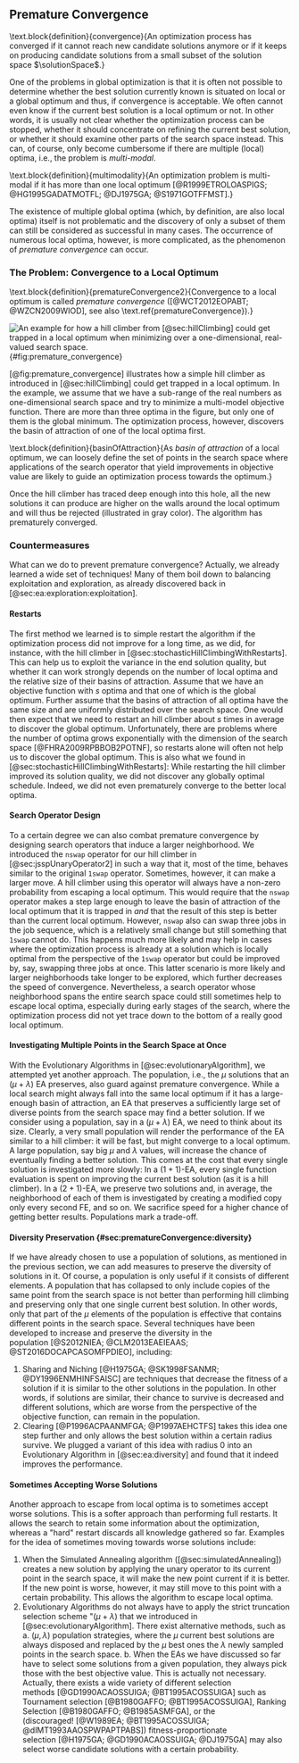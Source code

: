 ## Premature Convergence

\text.block{definition}{convergence}{An optimization process has converged if it cannot reach new candidate solutions anymore or if it keeps on producing candidate solutions from a small subset of the solution space&nbsp;$\solutionSpace$.}

One of the problems in global optimization is that it is often not possible to determine whether the best solution currently known is situated on local or a global optimum and thus, if convergence is acceptable.
We often cannot even know if the current best solution is a local optimum or not.
In other words, it is usually not clear whether the optimization process can be stopped, whether it should concentrate on refining the current best solution, or whether it should examine other parts of the search space instead.
This can, of course, only become cumbersome if there are multiple (local) optima, i.e., the problem is *multi-modal*.

\text.block{definition}{multimodality}{An optimization problem is multi-modal if it has more than one local optimum&nbsp;[@R1999ETROLOASPIGS; @HG1995GADATMOTFL; @DJ1975GA; @S1971GOTFFMST].}

The existence of multiple global optima (which, by definition, are also local optima) itself is not problematic and the discovery of only a subset of them can still be considered as successful in many cases.
The occurrence of numerous local optima, however, is more complicated, as the phenomenon of *premature convergence* can occur.

### The Problem: Convergence to a Local Optimum

\text.block{definition}{prematureConvergence2}{Convergence to a local optimum is called *premature convergence* ([@WCT2012EOPABT; @WZCN2009WIOD], see also \text.ref{prematureConvergence}).}

![An example for how a hill climber from [@sec:hillClimbing] could get trapped in a local optimum when minimizing over a one-dimensional, real-valued search space.](\relative.path{premature_convergence.svgz}){#fig:premature_convergence}

[@fig:premature_convergence] illustrates how a simple hill climber as introduced in [@sec:hillClimbing] could get trapped in a local optimum.
In the example, we assume that we have a sub-range of the real numbers as one-dimensional search space and try to minimize a multi-model objective function.
There are more than three optima in the figure, but only one of them is the global minimum.
The optimization process, however, discovers the basin of attraction of one of the local optima first.

\text.block{definition}{basinOfAttraction}{As *basin of attraction* of a local optimum, we can loosely define the set of points in the search space where applications of the search operator that yield improvements in objective value are likely to guide an optimization process towards the optimum.}

Once the hill climber has traced deep enough into this hole, all the new solutions it can produce are higher on the walls around the local optimum and will thus be rejected (illustrated in gray color).
The algorithm has prematurely converged.

### Countermeasures

What can we do to prevent premature convergence?
Actually, we already learned a wide set of techniques!
Many of them boil down to balancing exploitation and exploration, as already discovered back in [@sec:ea:exploration:exploitation].

#### Restarts

The first method we learned is to simple restart the algorithm if the optimization process did not improve for a long time, as we did, for instance, with the hill climber in [@sec:stochasticHillClimbingWithRestarts].
This can help us to exploit the variance in the end solution quality, but whether it can work strongly depends on the number of local optima and the relative size of their basins of attraction.
Assume that we have an objective function with $s$&nbsp;optima and that one of which is the global optimum.
Further assume that the basins of attraction of all optima have the same size and are uniformly distributed over the search space.
One would then expect that we need to restart an hill climber about $s$&nbsp;times in average to discover the global optimum.
Unfortunately, there are problems where the number of optima grows exponentially with the dimension of the search space&nbsp;[@FHRA2009RPBBOB2POTNF], so restarts alone will often not help us to discover the global optimum.
This is also what we found in [@sec:stochasticHillClimbingWithRestarts]: While restarting the hill climber improved its solution quality, we did not discover any globally optimal schedule.
Indeed, we did not even prematurely converge to the better local optima.

#### Search Operator Design

To a certain degree we can also combat premature convergence by designing search operators that induce a larger neighborhood.
We introduced the `nswap` operator for our hill climber in [@sec:jsspUnaryOperator2] in such a way that it, most of the time, behaves similar to the original `1swap` operator.
Sometimes, however, it can make a larger move.
A hill climber using this operator will always have a non-zero probability from escaping a local optimum.
This would require that the `nswap` operator makes a step large enough to leave the basin of attraction of the local optimum that it is trapped in *and* that the result of this step is better than the current local optimum.
However, `nswap` also can swap three jobs in the job sequence, which is a relatively small change but still something that `1swap` cannot do.
This happens much more likely and may help in cases where the optimization process is already at a solution which is locally optimal from the perspective of the `1swap` operator but could be improved by, say, swapping three jobs at once.
This latter scenario is more likely and larger neighborhoods take longer to be explored, which further decreases the speed of convergence.
Nevertheless, a search operator whose neighborhood spans the entire search space could still sometimes help to escape local optima, especially during early stages of the search, where the optimization process did not yet trace down to the bottom of a really good local optimum.

#### Investigating Multiple Points in the Search Space at Once

With the Evolutionary Algorithms in [@sec:evolutionaryAlgorithm], we attempted yet another approach.
The population, i.e., the $\mu$&nbsp;solutions that an $(\mu+\lambda)$&nbsp;EA preserves, also guard against premature convergence.
While a local search might always fall into the same local optimum if it has a large-enough basin of attraction, an EA that preserves a sufficiently large set of diverse points from the search space may find a better solution.
If we consider using a population, say in a $(\mu+\lambda)$&nbsp;EA, we need to think about its size.
Clearly, a very small population will render the performance of the EA similar to a hill climber: it will be fast, but might converge to a local optimum.
A large population, say big $\mu$ and $\lambda$ values, will increase the chance of eventually finding a better solution.
This comes at the cost that every single solution is investigated more slowly: In a $(1+1)$-EA, every single function evaluation is spent on improving the current best solution (as it is a hill climber).
In a $(2+1)$-EA, we preserve two solutions and, in average, the neighborhood of each of them is investigated by creating a modified copy only every second FE, and so on.
We sacrifice speed for a higher chance of getting better results.
Populations mark a trade-off.
 
#### Diversity Preservation {#sec:prematureConvergence:diversity}

If we have already chosen to use a population of solutions, as mentioned in the previous section, we can add measures to preserve the diversity of solutions in it.
Of course, a population is only useful if it consists of different elements.
A population that has collapsed to only include copies of the same point from the search space is not better than performing hill climbing and preserving only that one single current best solution.
In other words, only that part of the $\mu$&nbsp;elements of the population is effective that contains different points in the search space.
Several techniques have been developed to increase and preserve the diversity in the population&nbsp;[@S2012NIEA; @CLM2013EAEIEAAS; @ST2016DOCAPCASOMFPDIEO], including:

1. Sharing and Niching&nbsp;[@H1975GA; @SK1998FSANMR; @DY1996ENMHINFSAISC] are techniques that decrease the fitness of a solution if it is similar to the other solutions in the population.
   In other words, if solutions are similar, their chance to survive is decreased and different solutions, which are worse from the perspective of the objective function, can remain in the population.
2. Clearing&nbsp;[@P1996ACPAANMFGA; @P1997AEHCTFS] takes this idea one step further and only allows the best solution within a certain radius survive.
   We plugged a variant of this idea with radius&nbsp;0 into an Evolutionary Algorithm in [@sec:ea:diversity] and found that it indeed improves the performance.

#### Sometimes Accepting Worse Solutions

Another approach to escape from local optima is to sometimes accept worse solutions.
This is a softer approach than performing full restarts.
It allows the search to retain some information about the optimization, whereas a "hard" restart discards all knowledge gathered so far.
Examples for the idea of sometimes moving towards worse solutions include:

1. When the Simulated Annealing algorithm ([@sec:simulatedAnnealing]) creates a new solution by applying the unary operator to its current point in the search space, it will make the new point current if it is better.
   If the new point is worse, however, it may still move to this point with a certain probability.
   This allows the algorithm to escape local optima. 
2. Evolutionary Algorithms do not always have to apply the strict truncation selection scheme "$(\mu+\lambda)$ that we introduced in [@sec:evolutionaryAlgorithm].
   There exist alternative methods, such as
   a. $(\mu,\lambda)$ population strategies, where the $\mu$ current best solutions are always disposed and replaced by the $\mu$ best ones the $\lambda$ newly sampled points in the search space.
   b. When the EAs we have discussed so far have to select some solutions from a given population, they always pick those with the best objective value.
      This is actually not necessary.
      Actually, there exists a wide variety of different selection methods&nbsp;[@GD1990ACAOSSUIGA; @BT1995ACOSSUIGA] such as Tournament selection&nbsp;[@B1980GAFFO; @BT1995ACOSSUIGA], Ranking Selection&nbsp;[@B1980GAFFO; @B1985ASMFGA], or the (discouraged!&nbsp;[@W1989EA; @BT1995ACOSSUIGA; @dlMT1993AAOSPWPAPTPABS]) fitness-proportionate selection&nbsp;[@H1975GA; @GD1990ACAOSSUIGA; @DJ1975GA] may also select worse candidate solutions with a certain probability.
